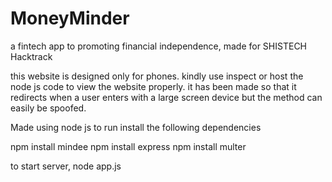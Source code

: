 # MoneyMinder
 a fintech app to promoting financial independence, made for SHISTECH Hacktrack


this website is designed only for phones.
kindly use inspect or host the node js code to view the website properly.
it has been made so that it redirects when a user enters with a large screen device but the method can easily be spoofed.

Made using node js
to run install the following dependencies

npm install mindee
npm install express
npm install multer


to start server,
node app.js
